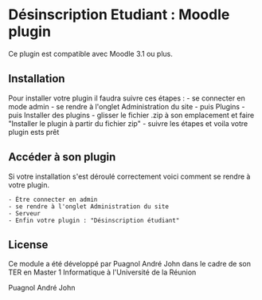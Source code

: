 # Désinscription Etudiant : Moodle plugin

Ce plugin est compatible avec Moodle 3.1 ou plus.

## Installation

Pour installer votre plugin il faudra suivre ces étapes :
    - se connecter en mode admin
    - se rendre à l'onglet Administration du site
    - puis Plugins
    - puis Installer des plugins
    - glisser le fichier .zip à son emplacement et faire "Installer le plugin à partir du fichier zip"
    - suivre les étapes et voila votre plugin ests prêt

## Accéder à son plugin

Si votre installation s'est déroulé correctement voici comment se rendre à votre plugin.

    - Être connecter en admin
    - se rendre à l'onglet Administration du site
    - Serveur
    - Enfin votre plugin : "Désinscription étudiant"


## License

Ce module a été développé par Puagnol André John dans le cadre de son TER en Master 1 Informatique à l'Université de la Réunion

Puagnol André John 

